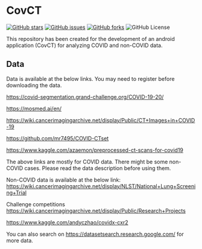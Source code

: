 # CovCT

[![GitHub stars](https://img.shields.io/github/stars/monjoybme/CovCT)](https://github.com/monjoybme/CovCT/stargazers)
[![GitHub issues](https://img.shields.io/github/issues/monjoybme/CovCT)](https://github.com/monjoybme/CovCT/issues)
[![GitHub forks](https://img.shields.io/github/forks/monjoybme/CovCT)](https://github.com/monjoybme/CovCT/network)
![GitHub License](https://img.shields.io/github/license/monjoybme/CovCT)


This repository has been created for the development of an android application (CovCT) for analyzing COVID and non-COVID data. 

## Data
Data is available at the below links. You may need to register before downloading the data.

https://covid-segmentation.grand-challenge.org/COVID-19-20/

https://mosmed.ai/en/

https://wiki.cancerimagingarchive.net/display/Public/CT+Images+in+COVID-19

https://github.com/mr7495/COVID-CTset

https://www.kaggle.com/azaemon/preprocessed-ct-scans-for-covid19

The above links are mostly for COVID data. There might be some non-COVID cases. Please read the data description before using them. 

Non-COVID data is available at the below link:
https://wiki.cancerimagingarchive.net/display/NLST/National+Lung+Screening+Trial

Challenge competitions
https://wiki.cancerimagingarchive.net/display/Public/Research+Projects

https://www.kaggle.com/andyczhao/covidx-cxr2

You can also search on https://datasetsearch.research.google.com/ for more data. 
